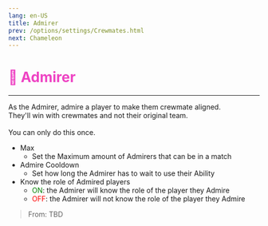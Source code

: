 ```yaml
---
lang: en-US
title: Admirer
prev: /options/settings/Crewmates.html
next: Chameleon
---
```


# <font color="#ee43c3">💞 <b>Admirer</b></font> <Badge text="Support" type="tip" vertical="middle"/>
---

As the Admirer, admire a player to make them crewmate aligned.<br>
They'll win with crewmates and not their original team.<br><br>
You can only do this once.
* Max
  * Set the Maximum amount of Admirers that can be in a match
* Admire Cooldown
  * Set how long the Admirer has to wait to use their Ability
* Know the role of Admired players
  * <font color=green>ON</font>: the Admirer will know the role of the player they Admire
  * <font color=red>OFF</font>: the Admirer will not know the role of the player they Admire

> From: TBD
